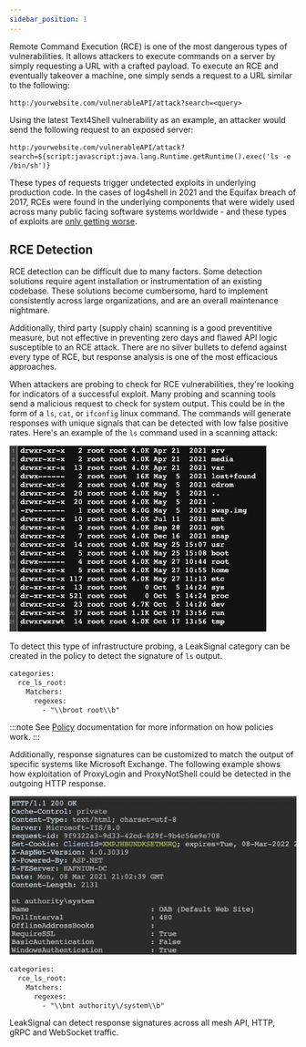 ```yaml
---
sidebar_position: 1
---
```


Remote Command Execution (RCE) is one of the most dangerous types of vulnerabilities. It allows attackers to execute commands on a server by simply requesting a URL with a crafted payload. To execute an RCE and eventually takeover a machine, one simply sends a request to a URL similar to the following:
```
http:/yourwebsite.com/vulnerableAPI/attack?search=<query>
```
Using the latest Text4Shell vulnerability as an example, an attacker would send the following request to an exposed server:
```
http:/yourwebsite.com/vulnerableAPI/attack?search=${script:javascript:java.lang.Runtime.getRuntime().exec('ls -e /bin/sh')}
```
These types of requests trigger undetected exploits in underlying production code. In the cases of log4shell in 2021 and the Equifax breach of 2017, RCEs were found in the underlying components that were widely used across many public facing software systems worldwide - and these types of exploits are [only getting worse](https://www.cisa.gov/known-exploited-vulnerabilities-catalog).

## RCE Detection

RCE detection can be difficult due to many factors. Some detection solutions require agent installation or instrumentation of an existing codebase. These solutions become cumbersome, hard to implement consistently across large organizations, and are an overall maintenance nightmare.

Additionally, third party (supply chain) scanning is a good preventitive measure, but not effective in preventing zero days and flawed API logic susceptible to an RCE attack.
There are no silver bullets to defend against every type of RCE, but response analysis is one of the most efficacious approaches.

When attackers are probing to check for RCE vulnerabilities, they're looking for indicators of a successful exploit. Many probing and scanning tools send a malicious request to check for system output. This could be in the form of a `ls`, `cat`, or `ifconfig` linux command. The commands will generate responses with unique signals that can be detected with low false positive rates.
Here's an example of the `ls` command used in a scanning attack:

![directory listing output](../../../static/img/ls-output.png)

To detect this type of infrastructure probing, a LeakSignal category can be created in the policy to detect the signature of `ls` output.
```
categories:
  rce_ls_root:
    Matchers:
      regexes:
        - "\\broot root\\b"
```
:::note
See [Policy](/Policy) documentation for more information on how policies work.
:::

Additionally, response signatures can be customized to match the output of specific systems like Microsoft Exchange. The following example shows how exploitation of ProxyLogin and ProxyNotShell could be detected in the outgoing HTTP response.

![exchange proxylogin](https://github.com/leaksignal/leaksignal/raw/master/assets/proxylogin-output.png)

```
categories:
  rce_ls_root:
    Matchers:
      regexes:
        - "\\bnt authority\/system\\b"
```
LeakSignal can detect response signatures across all mesh API, HTTP, gRPC and WebSocket traffic.

